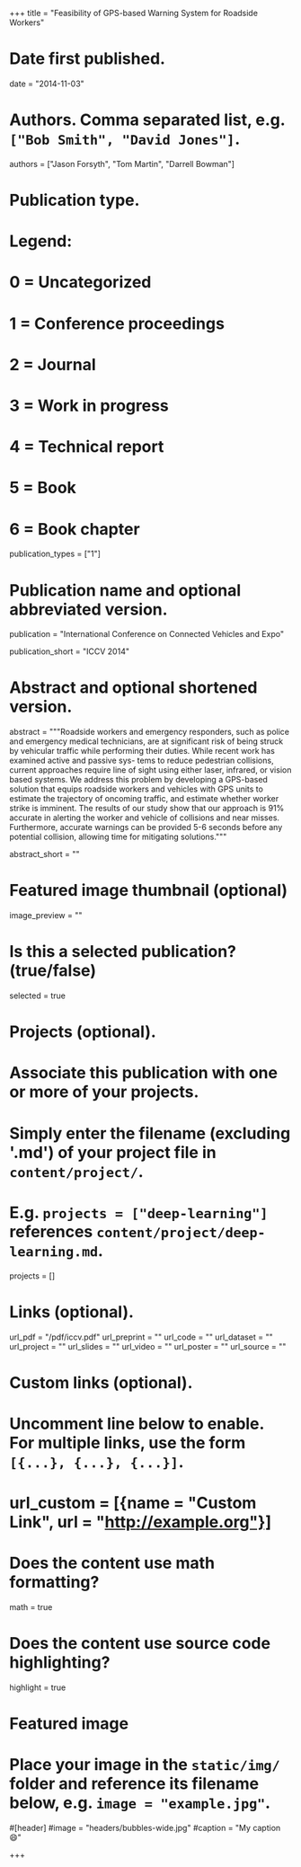 +++
title = "Feasibility of GPS-based Warning System for Roadside Workers"

# Date first published.
date = "2014-11-03"

# Authors. Comma separated list, e.g. `["Bob Smith", "David Jones"]`.
authors = ["Jason Forsyth", "Tom Martin", "Darrell Bowman"]

# Publication type.
# Legend:
# 0 = Uncategorized
# 1 = Conference proceedings
# 2 = Journal
# 3 = Work in progress
# 4 = Technical report
# 5 = Book
# 6 = Book chapter
publication_types = ["1"]

# Publication name and optional abbreviated version.
publication = "International Conference on Connected Vehicles and Expo"

publication_short = "ICCV 2014"

# Abstract and optional shortened version.
abstract = """Roadside workers and emergency responders, such as police and emergency medical technicians, are at significant risk of being struck by vehicular traffic while performing their duties. While recent work has examined active and passive sys- tems to reduce pedestrian collisions, current approaches require line of sight using either laser, infrared, or vision based systems. We address this problem by developing a GPS-based solution that equips roadside workers and vehicles with GPS units to estimate the trajectory of oncoming traffic, and estimate whether worker strike is imminent. The results of our study show that our approach is 91% accurate in alerting the worker and vehicle of collisions and near misses. Furthermore, accurate warnings can be provided 5-6 seconds before any potential collision, allowing time for mitigating solutions."""

abstract_short = ""

# Featured image thumbnail (optional)
image_preview = ""

# Is this a selected publication? (true/false)
selected = true

# Projects (optional).
#   Associate this publication with one or more of your projects.
#   Simply enter the filename (excluding '.md') of your project file in `content/project/`.
#   E.g. `projects = ["deep-learning"]` references `content/project/deep-learning.md`.
projects = []

# Links (optional).
url_pdf = "/pdf/iccv.pdf"
url_preprint = ""
url_code = ""
url_dataset = ""
url_project = ""
url_slides = ""
url_video = ""
url_poster = ""
url_source = ""

# Custom links (optional).
#   Uncomment line below to enable. For multiple links, use the form `[{...}, {...}, {...}]`.
# url_custom = [{name = "Custom Link", url = "http://example.org"}]

# Does the content use math formatting?
math = true

# Does the content use source code highlighting?
highlight = true

# Featured image
# Place your image in the `static/img/` folder and reference its filename below, e.g. `image = "example.jpg"`.
#[header]
#image = "headers/bubbles-wide.jpg"
#caption = "My caption 😄"

+++

